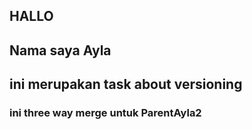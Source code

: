 ## HALLO 

## Nama saya Ayla 

## ini merupakan task about versioning

### ini three way merge untuk ParentAyla2